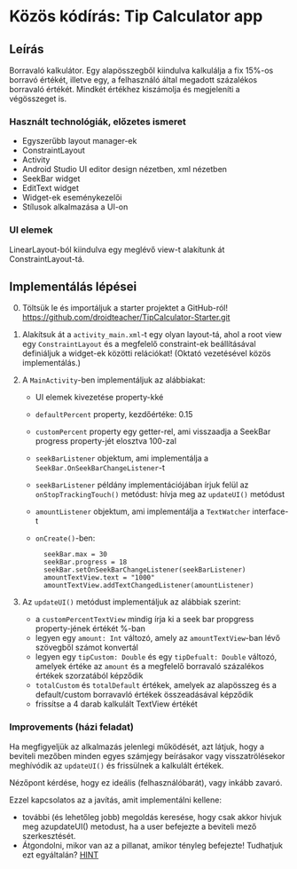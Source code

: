 # Közös kódírás: Tip Calculator app

## Leírás

Borravaló kalkulátor. Egy alapösszegből kiindulva kalkulálja a fix 15%-os borravó értékét, illetve egy, a felhasználó által megadott százalékos borravaló értékét. Mindkét értékhez kiszámolja és megjeleníti a végösszeget is.

### Használt technológiák, előzetes ismeret

* Egyszerűbb layout manager-ek
* ConstraintLayout
* Activity
* Android Studio UI editor design nézetben, xml nézetben
* SeekBar widget
* EditText widget
* Widget-ek eseménykezelői
* Stílusok alkalmazása a UI-on

### UI elemek

LinearLayout-ból kiindulva egy meglévő view-t alakítunk át ConstraintLayout-tá. 

## Implementálás lépései

0. Töltsük le és importáljuk a starter projektet a GitHub-ról! 
    https://github.com/droidteacher/TipCalculator-Starter.git

1. Alakítsuk át a `activity_main.xml`-t egy olyan layout-tá, ahol a root view egy `ConstraintLayout` és a megfelelő constraint-ek beállításával definiáljuk a widget-ek közötti relációkat! (Oktató vezetésével közös implementálás.)

2. A `MainActivity`-ben implementáljuk az alábbiakat:
    * UI elemek kivezetése property-kké
    * `defaultPercent` property, kezdőértéke: 0.15
    * `customPercent` property egy getter-rel, ami visszaadja a SeekBar progress property-jét elosztva 100-zal
    * `seekBarListener` objektum, ami implementálja a `SeekBar.OnSeekBarChangeListener`-t
    * `seekBarListener` példány implementációjában írjuk felül az `onStopTrackingTouch()` metódust: hívja meg az `updateUI()` metódust
    * `amountListener` objektum, ami implementálja a `TextWatcher` interface-t
    * `onCreate()`-ben: 

            seekBar.max = 30
            seekBar.progress = 18
            seekBar.setOnSeekBarChangeListener(seekBarListener)
            amountTextView.text = "1000"
            amountTextView.addTextChangedListener(amountListener)

3. Az `updateUI()` metódust implementáljuk az alábbiak szerint:
    * a `customPercentTextView` mindig írja ki a seek bar propgress property-jének értékét %-ban
    * legyen egy `amount: Int` változó, amely az `amountTextView`-ban lévő szövegből számot konvertál
    * legyen egy `tipCustom: Double` és egy `tipDefualt: Double` változó, amelyek értéke az `amount` és a megfelelő borravaló százalékos értékek szorzatából képződik
    * `totalCustom` és `totalDefault` értékek, amelyek az alapösszeg és a default/custom borravavló értékek összeadásával képződik
    * frissítse a 4 darab kalkulált TextView értékét

### Improvements (házi feladat)

Ha megfigyeljük az alkalmazás jelenlegi működését, azt látjuk, hogy a beviteli mezőben minden egyes számjegy beírásakor vagy visszatrölésekor meghívódik az `updateUI()` és frissülnek a kalkulált értékek.

Nézőpont kérdése, hogy ez ideális (felhasználóbarát), vagy inkább zavaró.

Ezzel kapcsolatos az a javítás, amit implementálni kellene:

* további (és lehetőleg jobb) megoldás keresése, hogy csak akkor hivjuk meg azupdateUI() metodust, ha a user befejezte a beviteli mező szerkesztését. 
* Átgondolni, mikor van az a pillanat, amikor tényleg befejezte! Tudhatjuk ezt egyáltalán? [HINT](https://stackoverflow.com/questions/3890033/how-to-remove-focus-from-single-edittext/37017712)

